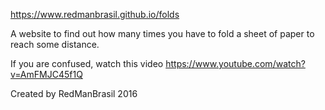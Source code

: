  https://www.redmanbrasil.github.io/folds

A website to find out how many times you have to fold a sheet of paper to reach some distance.

If you are confused, watch this video https://www.youtube.com/watch?v=AmFMJC45f1Q

Created by RedManBrasil 2016
